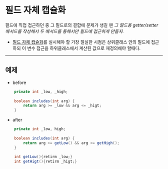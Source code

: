 # 필드 자체 캡슐화

필드에 직접 접근하던 중 그 필드로의 결합에 문제가 생길 땐
*그 필드용 getter/setter 메서드를 작성해서 두 메서드를 통해서만 필드에 접근하게 만들자.*

* [필드 자체 캡슐화](1.SelfEncapsulateField.md)를 실시해야 할 가장 절실한 시점은 상위클래스 안의 필드에 접근하되 이 변수 접근을 하위클래스에서 계산된 값으로 재정의해야 할때다.

---

## 예제

* before
```java
	private int _low, _high;
	
	boolean includes(int arg) {
		return arg >= _low && arg <= _higt;
	}
```
* after
```java
	private int _low, high;
	
	boolean includes(int arg) {
		return arg >= getLow() && arg <= getHigh();
	}
	
	int getLow(){retirm _low;}
	int getHigt(){retirm _higt;}
```
